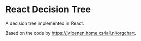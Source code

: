 # React Decision Tree

A decision tree implemented in React.

Based on the code by https://jvloenen.home.xs4all.nl/orgchart.
